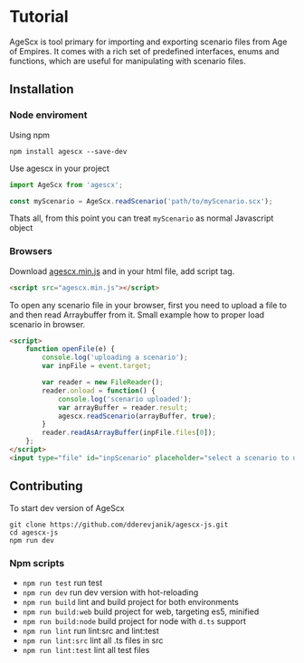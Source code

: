 # Tutorial

AgeScx is tool primary for importing and exporting scenario files from Age of Empires.
It comes with a rich set of predefined interfaces, enums and functions, which are useful
for manipulating with scenario files.

## Installation

### Node enviroment

Using npm

`npm install agescx --save-dev`

Use agescx in your project

```javascript
import AgeScx from 'agescx';

const myScenario = AgeScx.readScenario('path/to/myScenario.scx');
```

Thats all, from this point you can treat `myScenario` as normal Javascript object

### Browsers

Download [agescx.min.js](https://github.com/dderevjanik/agescx-js/blob/master/dist/web/agescx.min.js) and in your html file,
add script tag.

```html
<script src="agescx.min.js"></script>
```

To open any scenario file in your browser, first you need to upload a file to and then read Arraybuffer from it.
Small example how to proper load scenario in browser.

```html
<script>
    function openFile(e) {
        console.log('uploading a scenario');
        var inpFile = event.target;

        var reader = new FileReader();
        reader.onload = function() {
            console.log('scenario uploaded');
            var arrayBuffer = reader.result;
            agescx.readScenario(arrayBuffer, true);
        }
        reader.readAsArrayBuffer(inpFile.files[0]);
    };
</script>
<input type="file" id="inpScenario" placeholder="select a scenario to upload" onchange="openFile(event)"/>
```

## Contributing

To start dev version of AgeScx

```
git clone https://github.com/dderevjanik/agescx-js.git
cd agescx-js
npm run dev
```

### Npm scripts

- `npm run test` run test
- `npm run dev` run dev version with hot-reloading
- `npm run build` lint and build project for both environments
- `npm run build:web` build project for web, targeting es5, minified
- `npm run build:node` build project for node with `d.ts` support
- `npm run lint` run lint:src and lint:test
- `npm run lint:src` lint all .ts files in src
- `npm run lint:test` lint all test files
